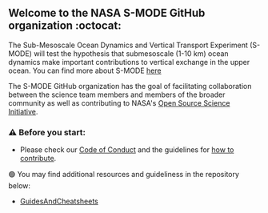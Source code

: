 ## Welcome to the NASA S-MODE GitHub organization :octocat:	

The Sub-Mesoscale Ocean Dynamics and Vertical Transport Experiment (S-MODE) will test the hypothesis that submesoscale (1-10 km) ocean dynamics make important contributions to vertical exchange in the upper ocean. You can find more about S-MODE [here](http://smode.whoi.edu/)

The S-MODE GitHub organization has the goal of facilitating collaboration between the science team members and members of the broader community as well as contributing to NASA's [Open Source Science Initiative](https://science.nasa.gov/open-science-overview).

### :warning: Before you start:

- Please check our [Code of Conduct](https://github.com/NASA-SMODE/GuidesAndCheatsheets/blob/main/CODE_OF_CONDUCT.md) and the guidelines for [how to contribute](https://github.com/NASA-SMODE/GuidesAndCheatsheets/blob/main/CONTRIBUTING.md).

:green_circle: You may find additional resources and guideliness in the repository below:

- [GuidesAndCheatsheets](https://github.com/NASA-SMODE/GuidesAndCheatsheets)


<!---
👩‍💻 Useful resources - where can the community find your docs? Is there anything else the community should know?
🧙 Remember, you can do mighty things with the power of [Markdown](https://guides.github.com/features/mastering-markdown/)
--->
